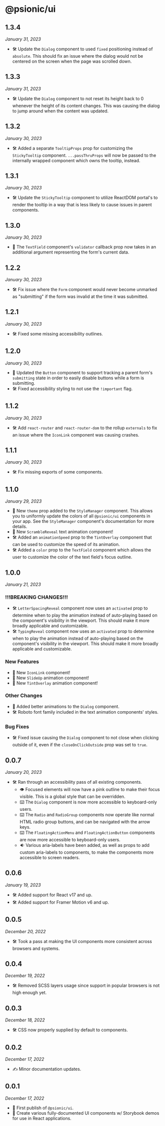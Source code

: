 # @psionic/ui

## 1.3.4

<i>January 31, 2023</i>

* 🛠️ Update the `Dialog` component to used `fixed` positioning instead of `absolute`. This should fix an issue where the dialog would not be centered on the screen when the page was scrolled down.

## 1.3.3

<i>January 31, 2023</i>

* 🛠️ Update the `Dialog` component to not reset its height back to 0 whenever the height of its content changes. This was causing the dialog to jump around when the content was updated.

## 1.3.2

<i>January 30, 2023</i>

* 🛠️ Added a separate `TooltipProps` prop for customizing the `StickyTooltip` component. `...passThruProps` will now be passed to the internally wrapped component which owns the tooltip, instead.

## 1.3.1

<i>January 30, 2023</i>

* 🛠️ Update the `StickyTooltip` component to utilize ReactDOM portal's to render the tooltip in a way that is less likely to cause
issues in parent components.

## 1.3.0

<i>January 30, 2023</i>

* 🚀 The `TextField` component's `validator` callback prop now takes in an additional argument representing the form's current data.

## 1.2.2

<i>January 30, 2023</i>

* 🛠️ Fix issue where the `Form` component would never become unmarked as "submitting" if the form was invalid at the time it was submitted.

## 1.2.1

<i>January 30, 2023</i>

* 🛠️ Fixed some missing accessibility outlines.

## 1.2.0

<i>January 30, 2023</i>

* 🚀 Updated the `Button` component to support tracking a parent form's `submitting` state in order to easily disable buttons while a form is submitting.
* 🛠️ Fixed accessibility styling to not use the `!important` flag.

## 1.1.2

<i>January 30, 2023</i>

* 🛠️ Add `react-router` and `react-router-dom` to the rollup `externals` to fix an issue where the `IconLink` component was causing crashes.

## 1.1.1

<i>January 30, 2023</i>

* 🛠️ Fix missing exports of some components.

## 1.1.0

<i>January 29, 2023</i>

* 🎨 New `theme` prop added to the `StyleManager` component. This allows you to uniformly update the colors of all `@psionic/ui` components in your app. See the `StyleManager` component's documentation for more details.
* 🚀 New `ScrambleReveal` text animation component!
* 🛠️ Added an `animationSpeed` prop to the `TintOverlay` component that can be used to customize the speed of its animation.
* 🛠️ Added a `color` prop to the `TextField` component which allows the user to customize the color of the text field's focus outline.

## 1.0.0

<i>January 21, 2023</i>

### !!!BREAKING CHANGES!!!

* 🛠️ `LetterSpacingReveal` component now uses an `activated` prop to determine when to play the animation instead of auto-playing based on the component's visibility in the viewport. This should make it more broadly applicable and customizable.
* 🛠️ `TypingReveal` component now uses an `activated` prop to determine when to play the animation instead of auto-playing based on the component's visibility in the viewport. This should make it more broadly applicable and customizable.

### New Features

* 🚀 New `IconLink` component!
* 🚀 New `SlideUp` animation component!
* 🚀 New `TintOverlay` animation component!

### Other Changes

* 🎥 Added better animations to the `Dialog` component.
* 🛠️ Roboto font family included in the text animation components' styles.

### Bug Fixes

* 🛠️ Fixed issue causing the `Dialog` component to not close when clicking outside of it, even if the `closeOnClickOutside` prop was set to `true`.

## 0.0.7

<i>January 20, 2023</i>

* 🛠️ Ran through an accessibility pass of all existing components.
    * 👁️ Focused elements will now have a pink outline to make their focus visible. This is a global style that can be overridden.
    * ⌨️ The `Dialog` component is now more accessible to keyboard-only users.
    * ⌨️ The `Radio` and `RadioGroup` components now operate like normal HTML radio group buttons, and can be navigated with the arrow keys.
    * ⌨️ The `FloatingActionMenu` and `FloatingActionButton` components are now more accessible to keyboard-only users.
    * 🔉 Various aria-labels have been added, as well as props to add custom aria-labels to components, to make the components more accessible to screen readers.

## 0.0.6

<i>January 19, 2023</i>

* 🛠️ Added support for React v17 and up.
* 🛠️ Added support for Framer Motion v6 and up.

## 0.0.5

<i>December 20, 2022</i>

* 🛠️ Took a pass at making the UI components more consistent across browsers and systems.

## 0.0.4

<i>December 19, 2022</i>

* 🛠️ Removed SCSS layers usage since support in popular browsers is not high enough yet.

## 0.0.3

<i>December 18, 2022</i>

* 🛠️ CSS now properly supplied by default to components.

## 0.0.2

<i>December 17, 2022</i>

* ✍️ Minor documentation updates.

## 0.0.1

<i>December 17, 2022</i>

* 🥳 First publish of `@psionic/ui`.
* 🧰 Create various fully-documented UI components w/ Storybook demos for use in React applications.